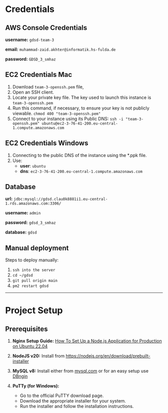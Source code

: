 # Credentials

## AWS Console Credentials

**username:** `gdsd-team-3`

**email:** `muhammad-zaid.akhter@informatik.hs-fulda.de`

**password:** `GDSD_3_smhaz`

## EC2 Credentials Mac

1. Download `team-3-openssh.pem` file,
2. Open an SSH client.
3. Locate your private key file. The key used to launch this instance is `team-3-openssh.pem`
4. Run this command, if necessary, to ensure your key is not publicly viewable. `chmod 400 "team-3-openssh.pem"`
5. Connect to your instance using its Public DNS:
   `ssh -i "team-3-openssh.pem" ubuntu@ec2-3-76-41-200.eu-central-1.compute.amazonaws.com`

## EC2 Credentials Windows

1. Connecting to the public DNS of the instance using the \*.ppk file.
2. Use:
   - **user**: `ubuntu`
   - **dns**: `ec2-3-76-41-200.eu-central-1.compute.amazonaws.com`

## Database

**url:** `jdbc:mysql://gdsd.clau0k8881i1.eu-central-1.rds.amazonaws.com:3306/`

**username:** `admin`

**password:** `gdsd_3_smhaz`

**database:** `gdsd`

## Manual deployment

Steps to deploy manually:

1. `ssh into the server`
2. `cd ~/gdsd`
3. `git pull origin main`
4. `pm2 restart gdsd`

---

# Project Setup

## Prerequisites

1. **Nginx Setup Guide:**
   [How To Set Up a Node.js Application for Production on Ubuntu 22.04](https://www.digitalocean.com/community/tutorials/how-to-set-up-a-node-js-application-for-production-on-ubuntu-22-04)

2. **NodeJS v20:** Install from https://nodejs.org/en/download/prebuilt-installer

3. **MySQL v8:** Install either from [mysql.com](https://dev.mysql.com/downloads/) or for an easy setup use
   [DBngin](https://dbngin.com/)

4. **PuTTy (for Windows):**
   - Go to the official PuTTY download page.
   - Download the appropriate installer for your system.
   - Run the installer and follow the installation instructions.
